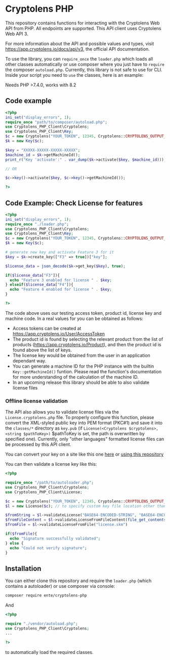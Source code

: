 # Cryptolens PHP

This repository contains functions for interacting with the Cryptolens Web API from PHP.
All endpoints are supported. This API client uses Cryptolens Web API 3.

For more information about the API and possible values and types, visit https://app.cryptolens.io/docs/api/v3, the official API documentation.

To use the library, you can `require_once` the `loader.php` which loads all other classes automatically or use composer where you just have to `require` the composer `autoload.php`. Currently, this library is not safe to use for CLI.
Inside your script you need to `use` the classes, here is an example:

Needs PHP >7.4.0, works with 8.2

## Code example

```php
<?php
ini_set("display_errors", 1);
require_once "path/to/composer/autoload.php";
use Cryptolens_PHP_Client\Cryptolens;
use Cryptolens_PHP_Client\Key;
$c = new Cryptolens("YOUR_TOKEN", 12345, Cryptolens::CRYPTOLENS_OUTPUT_JSON);
$k = new Key($c);

$key = "XXXXX-XXXXX-XXXXX-XXXXX";
$machine_id = $k->getMachineId();
print_r("Key 'activate':" . var_dump($k->activate($key, $machine_id)));

// OR

$c->key()->activate($key, $c->key()->getMachineId());

?>
```

## Code Example: Check License for features

```php
<?php
ini_set("display_errors", 1);
require_once "./loader.php";
use Cryptolens_PHP_Client\Cryptolens;
use Cryptolens_PHP_Client\Key;
$c = new Cryptolens("YOUR_TOKEN", 12345, Cryptolens::CRYPTOLENS_OUTPUT_PHP);
$k = new Key($c);

# generate new key and activate Feature 3 for it
$key = $k->create_key(["F3" => true])["key"];

$license_data = json_decode($k->get_key($key), true);

if($license_data["F3"]){
  echo "Feature 3 enabled for license " . $key; 
} elseif($license_data["F4"]){
  echo "Feature 4 enabled for license " . $key;
}

?>
```

The code above uses our testing access token, product id, license key and machine code.
In a real values for you can be obtained as follows:

* Access tokens can be created at <https://app.cryptolens.io/User/AccessToken>
* The product id is found by selecting the relevant product from the list of products
   (<https://app.cryptolens.io/Product>), and then the product id is found above the list
   of keys.
* The license key would be obtained from the user in an application dependant way.
* You can generate a machine ID for the PHP instance with the builtin `Key::getMachineId()` funtion. Please read the function's documentation for more understanding of the calculation of the machine ID.
* In an upcoming release this library should be able to also validate license files

### Offline license validation

The API also allows you to validate license files via the `License.cryptolens.php` file.
To properly configure this function, please convert the XML-styled public key into PEM format (PKC#1) and save it into the `classes/*` directory as `key.pub` (if `License(<Cryptolens $cryptolens>, <string $pathToKey>)` $pathToKey is set, the path is overwritten by specified one). Currently, only "other languages" formatted license files can be processed by this API client.

You can convert your key on a site like this one [here](https://the-x.cn/en-US/certificate/XmlToPem.aspx) or [using this repository](https://github.com/MisterDaneel/PemToXml)

You can then validate a license key like this:

```php
<?php

require_once "/path/to/autoloader.php";
use Cryptolens_PHP_Client\Cryptolens;
use Cryptolens_PHP_Client\License;

$c = new Cryptolens("YOUR_TOKEN", 12345, Cryptolens::CRYPTOLENS_OUTPUT_PHP);
$l = new License($c); // to specify custom key file location other than /classes/key.pub specify the FULL path as License($c, "/var/www/my/public/key.pub")

$fromString = $l->validateLicense("BASE64-ENCODED-STRING", "BASE64-ENCODED-STRING") // licenseKey and signature
$fromFileContent = $l->validateLicenseFromFileContent(file_get_contents("license.skm")); // License file as string
$fromFile = $l->validateLicenseFromFile("license.skm")

if($fromFile){
  echo "Signature successfully validated";
} else {
  echo "Could not verify signature";
}

```

## Installation

You can either clone this repository and require the `loader.php` (which contains a autoloader) or use composer via console:

```bash
composer require ente/cryptolens-php

```

And

```php
<?php

require "./vendor/autoload.php";
use Cryptolens_PHP_Client\Cryptolens;
...

?>
```

to automatically load the required classes.
